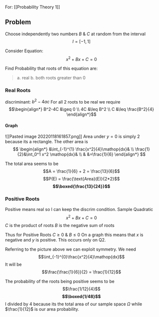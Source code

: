 For: [[Probability Theory 1]]
## Problem
Choose independently two numbers $B \ \& \ C$ at random from the interval
$$I = [-1, 1]$$

Consider Equation:
$$x^2+Bx+C = 0$$

Find Probability that roots of this equation are:
>a. real
>b. both roots greater than 0

### Real Roots
discriminant: $b^2-4ac$
For all 2 roots to be real we require 
$$\begin{align*}
B^2-4C &\geq 0 \\
4C &\leq B^2 \\
C &\leq \frac{B^2}{4}
\end{align*}$$

#### Graph
![[Pasted image 20220118161857.png]]
Area under $y=0$ is simply 2 because its a rectangle. 
The other area is
$$
\begin{align*}
&\int_{-1}^{1} \frac{x^2}{4}\mathop{dx}& \\
\frac{1}{2}&\int_0^1 x^2 \mathop{dx}& \\
& &=\frac{1}{6}
\end{align*}
$$

The total area seems to be $$A = \frac{1}{6} + 2 = \frac{13}{6}$$
$$P(E) = \frac{\text{Area}(E)}{2*2}$$
**$$\boxed{\frac{13}{24}}$$**

### Positive Roots
Positive means real so I can keep the discrim condition.
Sample Quadratic
$$x^2+Bx+C = 0$$
$C$ is the product of roots
$B$ is the negative sum of roots

Thus for Positive Roots  $C\geq0$ & $B \leq 0$
On a graph this means that $x$ is negative and $y$ is positive. This occurs only on Q2.

Referring to the picture above we can exploit symmetry. 
We need
$$\int_{-1}^{0}\frac{x^2}{4}\mathop{dx}$$
It will be $$\frac{\frac{1}{6}}{2} = \frac{1}{12}$$

The probability of the roots being positive seems to be
$$\frac{1/12}{4}$$
**$$\boxed{1/48}$$**
I divided by 4 because its the total area of our sample space $\Omega$ while $\frac{1}{12}$ is our area probability.